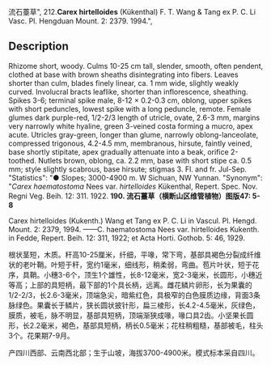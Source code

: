 流石薹草",
212.**Carex hirtelloides** (Kükenthal) F. T. Wang & Tang ex P. C. Li Vasc. Pl. Hengduan Mount. 2: 2379. 1994.",

## Description
Rhizome short, woody. Culms 10-25 cm tall, slender, smooth, often pendent, clothed at base with brown sheaths disintegrating into fibers. Leaves shorter than culm, blades finely linear, ca. 1 mm wide, slightly weakly curved. Involucral bracts leaflike, shorter than inflorescence, sheathing. Spikes 3-6; terminal spike male, 8-12 × 0.2-0.3 cm, oblong, upper spikes with short peduncles, lowest spike with a long peduncle, remote. Female glumes dark purple-red, 1/2-2/3 length of utricle, ovate, 2.6-3 mm, margins very narrowly white hyaline, green 3-veined costa forming a mucro, apex acute. Utricles gray-green, longer than glume, narrowly oblong-lanceolate, compressed trigonous, 4.2-4.5 mm, membranous, hirsute, faintly veined, base shortly stipitate, apex gradually attenuate into a beak, orifice 2-toothed. Nutlets brown, oblong, ca. 2.2 mm, base with short stipe ca. 0.5 mm; style slightly scabrous, base hirsute; stigmas 3. Fl. and fr. Jul-Sep.
  "Statistics": "● Slopes; 3000-4900 m. W Sichuan, NW Yunnan.
  "Synonym": "*Carex haematostoma* Nees var. *hirtelloides* Kükenthal, Repert. Spec. Nov. Regni Veg. Beih. 12: 311. 1922.
**190. 流石薹草（横断山区维管植物）图版47: 5-8**

Carex hirtelloides (Kukenth.) Wang et Tang ex P. C. Li in Vascul. Pl. Hengd. Mount. 2: 2379, 1994. ——C. haematostoma Nees var. hirtelloides Kukenth. in Fedde, Repert. Beih. 12: 311, 1922; et Acta Horti. Gothob. 5: 46, 1929.

根状茎短，木质。秆高10-25厘米，纤细，平喙，常下弯，基部具褐色分裂成纤维状的老叶鞘。叶短于秆，宽约1毫米，细线形，稍柔弱，弯曲。苞片叶状，短于花序，具鞘。小穗3-6个，顶生1个雄性，长8-12毫米，宽2-3毫米，长圆形，小穗近等高；上部的具短柄，最下部的1个具长柄，远离。雌花鳞片卵形，长为果囊的1/2-2/3，长2.6-3毫米，顶端急尖，暗紫红色，具极窄的白色膜质边缘，背面3条脉绿色。果囊长于鳞片，狭长圆状披针形，扁三棱形，长4.2-4.5毫米，灰绿色，膜质，被毛，脉不明显，基部具短柄，顶端渐狭成喙，喙口具2齿。小坚果长圆形，长2.2毫米，褐色，基部具短柄，柄长0.5毫米；花柱稍粗糙，基部被毛，柱头3个。花果期7-9月。

产四川西部、云南西北部；生于山坡，海拔3700-4900米。模式标本采自四川。

